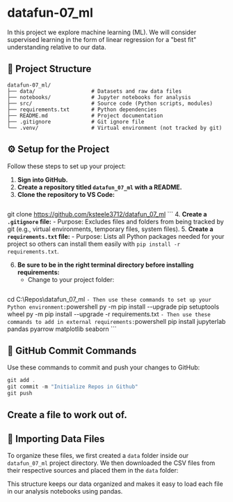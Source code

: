 # datafun-07_ml
In this project we explore machine learning (ML). We will consider supervised learning in the form of linear regression for a "best fit" understanding relative to our data.

## 📁 Project Structure

```text
datafun-07_ml/
├── data/                  # Datasets and raw data files
├── notebooks/             # Jupyter notebooks for analysis
├── src/                   # Source code (Python scripts, modules)
├── requirements.txt       # Python dependencies
├── README.md              # Project documentation
├── .gitignore             # Git ignore file
└── .venv/                 # Virtual environment (not tracked by git)
```

## ⚙️ Setup for the Project

Follow these steps to set up your project:

1. **Sign into GitHub.**
2. **Create a repository titled `datafun_07_ml` with a README.**
3. **Clone the repository to VS Code:**
    ```powershell
git clone https://github.com/ksteele3712/datafun_07_ml
    ```
4. **Create a `.gitignore` file:**
    - Purpose: Excludes files and folders from being tracked by git (e.g., virtual environments, temporary files, system files).
5. **Create a `requirements.txt` file:**
    - Purpose: Lists all Python packages needed for your project so others can install them easily with `pip install -r requirements.txt`.

6. **Be sure to be in the right terminal directory before installing requirements:**
    - Change to your project folder:
    ```powershell
cd C:\Repos\datafun_07_ml
    ```
    - Then use these commands to set up your Python environment:
    ```powershell
py -m pip install --upgrade pip setuptools wheel
py -m pip install --upgrade -r requirements.txt
    ```
    - Then use these commands to add in external requirements:
    ```powershell
pip install jupyterlab pandas pyarrow matplotlib seaborn
    ```

## 🚀 GitHub Commit Commands

Use these commands to commit and push your changes to GitHub:

```powershell
git add .
git commit -m "Initialize Repos in Github"
git push
```

## Create a file to work out of.

## 📂 Importing Data Files


To organize these files, we first created a `data` folder inside our `datafun_07_ml` project directory. We then downloaded the CSV files from their respective sources and placed them in the `data` folder:


This structure keeps our data organized and makes it easy to load each file in our analysis notebooks using pandas.

